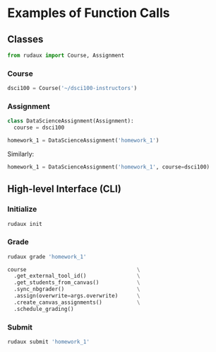 # Examples of Function Calls

## Classes

```python
from rudaux import Course, Assignment
```

### Course

```python
dsci100 = Course('~/dsci100-instructors')
```

### Assignment

```python
class DataScienceAssignment(Assignment):
  course = dsci100

homework_1 = DataScienceAssignment('homework_1')
```

Similarly:

```python
homework_1 = DataScienceAssignment('homework_1', course=dsci100)
```

## High-level Interface (CLI)

### Initialize

```sh
rudaux init
```

### Grade

```sh
rudaux grade 'homework_1'
```

```python
course                                   \
  .get_external_tool_id()                \
  .get_students_from_canvas()            \
  .sync_nbgrader()                       \
  .assign(overwrite=args.overwrite)      \
  .create_canvas_assignments()           \
  .schedule_grading()
```

### Submit

```sh
rudaux submit 'homework_1'
```
